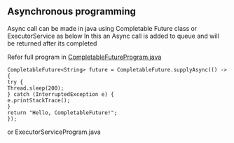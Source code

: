 **Asynchronous programming**
--------------------------------------------------
Async call can be made in java using Completable Future class or ExecutorService as below
In this an Async call is added to queue and will be returned after its completed

Refer full program in [CompletableFutureProgram.java]()

    CompletableFuture<String> future = CompletableFuture.supplyAsync(() -> {
    try {
    Thread.sleep(200);
    } catch (InterruptedException e) {
    e.printStackTrace();
    }
    return "Hello, CompletableFuture!";
    });
or ExecutorServiceProgram.java




